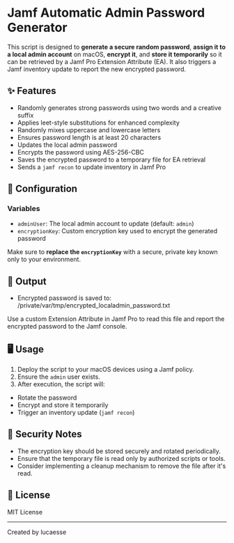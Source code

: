 # Jamf Automatic Admin Password Generator

This script is designed to **generate a secure random password**, **assign it to a local admin account** on macOS, **encrypt it**, and **store it temporarily** so it can be retrieved by a Jamf Pro Extension Attribute (EA). It also triggers a Jamf inventory update to report the new encrypted password.

## ✨ Features

- Randomly generates strong passwords using two words and a creative suffix
- Applies leet-style substitutions for enhanced complexity
- Randomly mixes uppercase and lowercase letters
- Ensures password length is at least 20 characters
- Updates the local admin password
- Encrypts the password using AES-256-CBC
- Saves the encrypted password to a temporary file for EA retrieval
- Sends a `jamf recon` to update inventory in Jamf Pro

## 🔧 Configuration

### Variables
- `adminUser`: The local admin account to update (default: `admin`)
- `encryptionKey`: Custom encryption key used to encrypt the generated password

Make sure to **replace the `encryptionKey`** with a secure, private key known only to your environment.

## 📂 Output

- Encrypted password is saved to:
/private/var/tmp/encrypted_localadmin_password.txt

Use a custom Extension Attribute in Jamf Pro to read this file and report the encrypted password to the Jamf console.

## 🖥️ Usage

1. Deploy the script to your macOS devices using a Jamf policy.
2. Ensure the `admin` user exists.
3. After execution, the script will:
 - Rotate the password
 - Encrypt and store it temporarily
 - Trigger an inventory update (`jamf recon`)

## 🔐 Security Notes

- The encryption key should be stored securely and rotated periodically.
- Ensure that the temporary file is read only by authorized scripts or tools.
- Consider implementing a cleanup mechanism to remove the file after it's read.

## 📜 License

MIT License

---

Created by lucaesse

